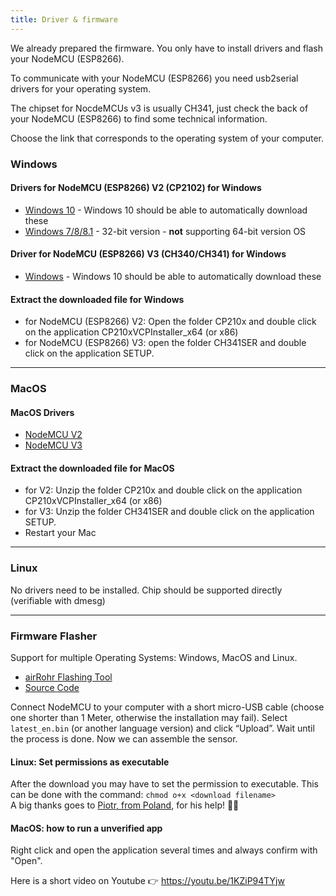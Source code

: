 ```yaml
---
title: Driver & firmware
---
```


We already prepared the firmware. You only have to install drivers and flash your NodeMCU (ESP8266). 

To communicate with your NodeMCU (ESP8266) you need usb2serial drivers for your operating system. 

The chipset for NocdeMCUs v3 is usually CH341, just check the back of your NodeMCU (ESP8266) to find some technical information. 

Choose the link that corresponds to the operating system of your computer.

### Windows

#### Drivers for NodeMCU (ESP8266) V2 (CP2102) for Windows
* [Windows 10](https://www.silabs.com/documents/public/software/CP210x_Universal_Windows_Driver.zip) - Windows 10 should be able to automatically download these
* [Windows 7/8/8.1](https://www.silabs.com/documents/public/software/CP210x_Windows_Drivers.zip) - 32-bit version - **not** supporting 64-bit version OS

#### Driver for NodeMCU (ESP8266) V3 (CH340/CH341) for Windows
* [Windows](http://www.wch.cn/downloads/file/5.html) - Windows 10 should be able to automatically download these

#### Extract the downloaded file for Windows
* for NodeMCU (ESP8266) V2: Open the folder CP210x and double click on the application CP210xVCPInstaller_x64 (or x86)
* for NodeMCU (ESP8266) V3: open the folder CH341SER and double click on the application SETUP.

---

### MacOS

#### MacOS Drivers
* [NodeMCU V2](https://www.silabs.com/documents/public/software/Mac_OSX_VCP_Driver.zip)
* [NodeMCU V3](http://www.wch.cn/downloads/file/178.html) 

####  Extract the downloaded file for MacOS
* for V2: Unzip the folder CP210x and double click on the application CP210xVCPInstaller_x64 (or x86)
* for V3: Unzip the folder CH341SER and double click on the application SETUP.
* Restart your Mac

---

### Linux
No drivers need to be installed. Chip should be supported directly (verifiable with dmesg)

---
### Firmware Flasher 
Support for multiple Operating Systems: Windows, MacOS and Linux.

* [airRohr Flashing Tool](http://firmware.sensor.community/airrohr/flashing-tool/)
* [Source Code](https://github.com/opendata-stuttgart/airrohr-firmware-flasher/)

Connect NodeMCU to your computer with a short micro-USB cable (choose one shorter than 1 Meter, otherwise the installation may fail). Select `latest_en.bin` (or another language version) and click “Upload”.
Wait until the process is done. Now we can assemble the sensor.

#### Linux: Set permissions as executable
After the download you may have to set the permission to executable. This can be done with the command: `chmod o+x <download filename>` 
<br>
A big thanks goes to [Piotr, from Poland](https://dropbox.inf.re/), for his help! 🙋‍♂️ 

#### MacOS: how to run a unverified app
Right click and open the application several times and always confirm with "Open".

Here is a short video on Youtube 👉 https://youtu.be/1KZiP94TYjw




